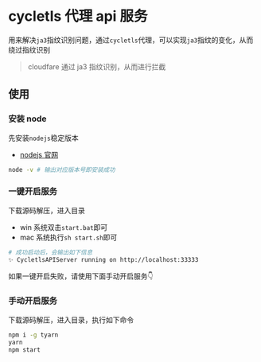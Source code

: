 # cycletls 代理 api 服务

用来解决`ja3`指纹识别问题，通过`cycletls`代理，可以实现`ja3`指纹的变化，从而绕过指纹识别

> cloudfare 通过 ja3 指纹识别，从而进行拦截

## 使用

### 安装 node

先安装`nodejs`稳定版本

- [nodejs 官网](https://nodejs.org/zh-cn/)

```bash
node -v # 输出对应版本号即安装成功
```

### 一键开启服务

下载源码解压，进入目录

- win 系统双击`start.bat`即可
- mac 系统执行`sh start.sh`即可

```bash
# 成功启动后，会输出如下信息
✨ CycletlsAPIServer running on http://localhost:33333
```

如果一键开启失败，请使用下面手动开启服务👇

### 手动开启服务

下载源码解压，进入目录，执行如下命令

```bash
npm i -g tyarn
yarn
npm start
```
